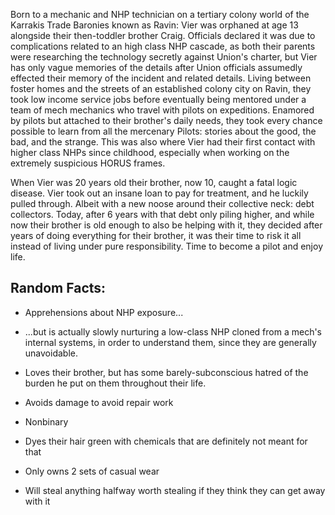 Born to a mechanic and NHP technician on a tertiary colony world of the Karrakis Trade Baronies known as Ravin: Vier was orphaned at age 13 alongside their then-toddler brother Craig. Officials declared it was due to complications related to an high class NHP cascade, as both their parents were researching the technology secretly against Union's charter, but Vier has only vague memories of the details after Union officials assumedly effected their memory of the incident and related details.
Living between foster homes and the streets of an established colony city on Ravin, they took low income service jobs before eventually being mentored under a team of mech mechanics who travel with pilots on expeditions. Enamored by pilots but attached to their brother's daily needs, they took every chance possible to learn from all the mercenary Pilots: stories about the good, the bad, and the strange. This was also where Vier had their first contact with higher class NHPs since childhood, especially when working on the extremely suspicious HORUS frames.

When Vier was 20 years old their brother, now 10, caught a fatal logic disease. Vier took out an insane loan to pay for treatment, and he luckily pulled through. Albeit with a new noose around their collective neck: debt collectors. Today, after 6 years with that debt only piling higher, and while now their brother is old enough to also be helping with it, they decided after years of doing everything for their brother, it was their time to risk it all instead of living under pure responsibility. Time to become a pilot and enjoy life.

## Random Facts:

- Apprehensions about NHP exposure...

- ...but is actually slowly nurturing a low-class NHP cloned from a mech's internal systems, in order to understand them, since they are generally unavoidable.

- Loves their brother, but has some barely-subconscious hatred of the burden he put on them throughout their life.

- Avoids damage to avoid repair work

- Nonbinary

- Dyes their hair green with chemicals that are definitely not meant for that

- Only owns 2 sets of casual wear

- Will steal anything halfway worth stealing if they think they can get away with it